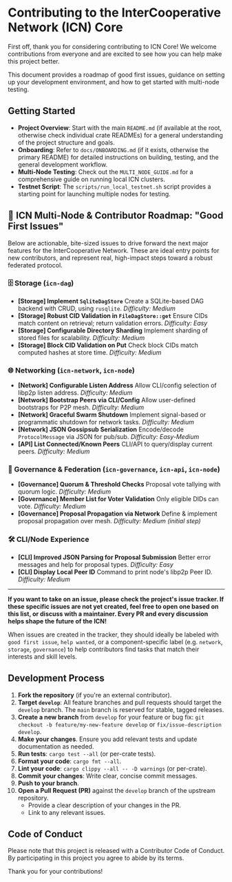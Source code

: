 # Contributing to the InterCooperative Network (ICN) Core

First off, thank you for considering contributing to ICN Core! We welcome contributions from everyone and are excited to see how you can help make this project better.

This document provides a roadmap of good first issues, guidance on setting up your development environment, and how to get started with multi-node testing.

## Getting Started

*   **Project Overview**: Start with the main `README.md` (if available at the root, otherwise check individual crate READMEs) for a general understanding of the project structure and goals.
*   **Onboarding**: Refer to `docs/ONBOARDING.md` (if it exists, otherwise the primary README) for detailed instructions on building, testing, and the general development workflow.
*   **Multi-Node Testing**: Check out the `MULTI_NODE_GUIDE.md` for a comprehensive guide on running local ICN clusters.
*   **Testnet Script**: The `scripts/run_local_testnet.sh` script provides a starting point for launching multiple nodes for testing.

## 🚀 ICN Multi-Node & Contributor Roadmap: "Good First Issues"

Below are actionable, bite-sized issues to drive forward the next major features for the InterCooperative Network. These are ideal entry points for new contributors, and represent real, high-impact steps toward a robust federated protocol.

### 🗄️ Storage (`icn-dag`)

*   **\[Storage] Implement `SqliteDagStore`**
    Create a SQLite-based DAG backend with CRUD, using `rusqlite`.
    *Difficulty: Medium*
*   **\[Storage] Robust CID Validation in `FileDagStore::get`**
    Ensure CIDs match content on retrieval; return validation errors.
    *Difficulty: Easy*
*   **\[Storage] Configurable Directory Sharding**
    Implement sharding of stored files for scalability.
    *Difficulty: Medium*
*   **\[Storage] Block CID Validation on Put**
    Check block CIDs match computed hashes at store time.
    *Difficulty: Medium*

### 🌐 Networking (`icn-network`, `icn-node`)

*   **\[Network] Configurable Listen Address**
    Allow CLI/config selection of libp2p listen address.
    *Difficulty: Medium*
*   **\[Network] Bootstrap Peers via CLI/Config**
    Allow user-defined bootstraps for P2P mesh.
    *Difficulty: Medium*
*   **\[Network] Graceful Swarm Shutdown**
    Implement signal-based or programmatic shutdown for network tasks.
    *Difficulty: Medium*
*   **\[Network] JSON Gossipsub Serialization**
    Encode/decode `ProtocolMessage` via JSON for pub/sub.
    *Difficulty: Easy-Medium*
*   **\[API] List Connected/Known Peers**
    CLI/API to query/display current peers.
    *Difficulty: Medium*

### 👥 Governance & Federation (`icn-governance`, `icn-api`, `icn-node`)

*   **\[Governance] Quorum & Threshold Checks**
    Proposal vote tallying with quorum logic.
    *Difficulty: Medium*
*   **\[Governance] Member List for Voter Validation**
    Only eligible DIDs can vote.
    *Difficulty: Medium*
*   **\[Governance] Proposal Propagation via Network**
    Define & implement proposal propagation over mesh.
    *Difficulty: Medium (initial step)*

### 🛠️ CLI/Node Experience

*   **\[CLI] Improved JSON Parsing for Proposal Submission**
    Better error messages and help for proposal types.
    *Difficulty: Easy*
*   **\[CLI] Display Local Peer ID**
    Command to print node's libp2p Peer ID.
    *Difficulty: Medium*

---

**If you want to take on an issue, please check the project's issue tracker. If these specific issues are not yet created, feel free to open one based on this list, or discuss with a maintainer. Every PR and every discussion helps shape the future of the ICN!**

When issues are created in the tracker, they should ideally be labeled with `good first issue`, `help wanted`, or a component-specific label (e.g. `network`, `storage`, `governance`) to help contributors find tasks that match their interests and skill levels.

## Development Process

1.  **Fork the repository** (if you're an external contributor).
2.  **Target `develop`**: All feature branches and pull requests should target the `develop` branch. The `main` branch is reserved for stable, tagged releases.
3.  **Create a new branch** from `develop` for your feature or bug fix: `git checkout -b feature/my-new-feature develop` or `fix/issue-description develop`.
4.  **Make your changes**. Ensure you add relevant tests and update documentation as needed.
5.  **Run tests**: `cargo test --all` (or per-crate tests).
6.  **Format your code**: `cargo fmt --all`.
7.  **Lint your code**: `cargo clippy --all -- -D warnings` (or per-crate).
8.  **Commit your changes**: Write clear, concise commit messages.
9.  **Push to your branch**.
10. **Open a Pull Request (PR)** against the `develop` branch of the upstream repository.
    *   Provide a clear description of your changes in the PR.
    *   Link to any relevant issues.

## Code of Conduct

Please note that this project is released with a Contributor Code of Conduct. By participating in this project you agree to abide by its terms.

Thank you for your contributions! 
